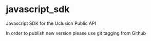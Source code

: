# javascript_sdk
Javascript SDK for the Uclusion Public API

In order to publish new version please use git tagging from Github

